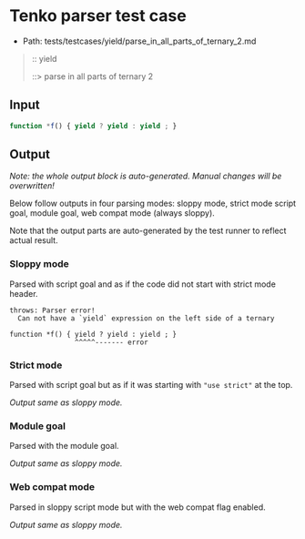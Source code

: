 # Tenko parser test case

- Path: tests/testcases/yield/parse_in_all_parts_of_ternary_2.md

> :: yield
>
> ::> parse in all parts of ternary 2

## Input


`````js
function *f() { yield ? yield : yield ; }
`````

## Output

_Note: the whole output block is auto-generated. Manual changes will be overwritten!_

Below follow outputs in four parsing modes: sloppy mode, strict mode script goal, module goal, web compat mode (always sloppy).

Note that the output parts are auto-generated by the test runner to reflect actual result.

### Sloppy mode

Parsed with script goal and as if the code did not start with strict mode header.

`````
throws: Parser error!
  Can not have a `yield` expression on the left side of a ternary

function *f() { yield ? yield : yield ; }
                ^^^^^------- error
`````

### Strict mode

Parsed with script goal but as if it was starting with `"use strict"` at the top.

_Output same as sloppy mode._

### Module goal

Parsed with the module goal.

_Output same as sloppy mode._

### Web compat mode

Parsed in sloppy script mode but with the web compat flag enabled.

_Output same as sloppy mode._
